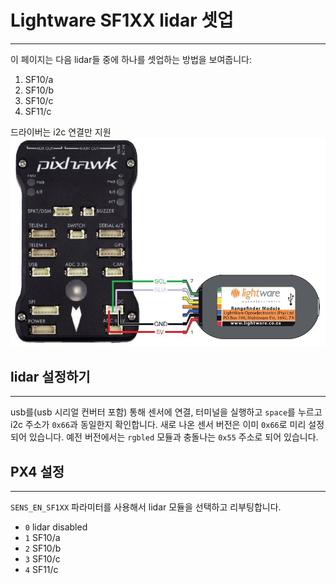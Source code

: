 # Lightware SF1XX lidar 셋업
----------------------------------------------------

이 페이지는 다음 lidar들 중에 하나를 셋업하는 방법을 보여줍니다:
 1. SF10/a
 2. SF10/b
 3. SF10/c
 4. SF11/c

드라이버는 i2c 연결만 지원
![](../../assets/hardware/sf1xx_i2c.jpg)

## lidar 설정하기
--------------------------------------------------------

usb를(usb 시리얼 컨버터 포함) 통해 센서에 연결, 터미널을 실행하고 `space`를 누르고 i2c 주소가 `0x66`과 동일한지 확인합니다.
새로 나온 센서 버전은 이미 `0x66`로 미리 설정되어 있습니다. 예전 버전에서는 `rgbled` 모듈과 충돌나는 `0x55` 주소로 되어 있습니다.


## PX4 설정
--------------------------------------------------------

`SENS_EN_SF1XX` 파라미터를 사용해서 lidar 모듈을 선택하고 리부팅합니다.
* `0` lidar disabled
* `1` SF10/a
* `2` SF10/b
* `3` SF10/c
* `4` SF11/c
